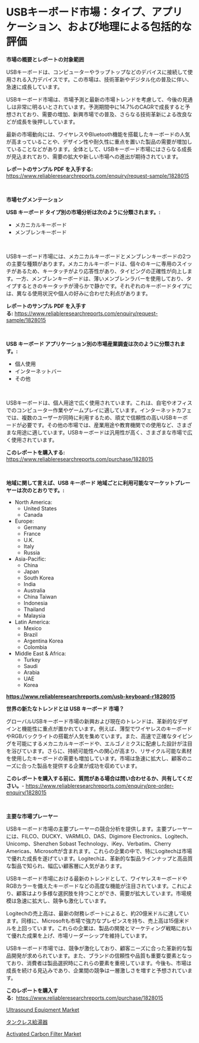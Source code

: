 <p><h1>USBキーボード市場：タイプ、アプリケーション、および地理による包括的な評価</h1></p><p><strong>市場の概要とレポートの対象範囲</strong></p>
<p><p>USBキーボードは、コンピューターやラップトップなどのデバイスに接続して使用される入力デバイスです。この市場は、技術革新やデジタル化の普及に伴い、急速に成長しています。</p><p>USBキーボード市場は、市場予測と最新の市場トレンドを考慮して、今後の見通しは非常に明るいとされています。予測期間中に14.7%のCAGRで成長すると予想されており、需要の増加、新興市場での普及、さらなる技術革新による改良などが成長を後押ししています。</p><p>最新の市場動向には、ワイヤレスやBluetooth機能を搭載したキーボードの人気が高まっていることや、デザイン性や耐久性に重点を置いた製品の需要が増加していることなどがあります。全体として、USBキーボード市場にはさらなる成長が見込まれており、需要の拡大や新しい市場への進出が期待されています。</p></p>
<p><strong>レポートのサンプル PDF を入手する:</strong> <a href="https://www.reliableresearchreports.com/enquiry/request-sample/1828015">https://www.reliableresearchreports.com/enquiry/request-sample/1828015</a></p>
<p>&nbsp;</p>
<p><strong>市場セグメンテーション</strong></p>
<p><strong>USB キーボード タイプ別の市場分析は次のように分類されます。:</strong></p>
<p><ul><li>メカニカルキーボード</li><li>メンブレンキーボード</li></ul></p>
<p>&nbsp;</p>
<p><p>USBキーボード市場には、メカニカルキーボードとメンブレンキーボードの2つの主要な種類があります。メカニカルキーボードは、個々のキーに専用のスイッチがあるため、キータッチがより応答性があり、タイピングの正確性が向上します。一方、メンブレンキーボードは、薄いメンブレンラバーを使用しており、タイプするときのキータッチが滑らかで静かです。それぞれのキーボードタイプには、異なる使用状況や個人の好みに合わせた利点があります。</p></p>
<p><strong>レポートのサンプル PDF を入手する:</strong>&nbsp;<a href="https://www.reliableresearchreports.com/enquiry/request-sample/1828015">https://www.reliableresearchreports.com/enquiry/request-sample/1828015</a></p>
<p>&nbsp;</p>
<p><strong> USB キーボード アプリケーション別の市場産業調査は次のように分類されます。:</strong></p>
<p><ul><li>個人使用</li><li>インターネットバー</li><li>その他</li></ul></p>
<p>&nbsp;</p>
<p><p>USBキーボードは、個人用途で広く使用されています。これは、自宅やオフィスでのコンピューター作業やゲームプレイに適しています。インターネットカフェでは、複数のユーザーが同時に利用するため、頑丈で信頼性の高いUSBキーボードが必要です。その他の市場では、産業用途や教育機関での使用など、さまざまな用途に適しています。USBキーボードは汎用性が高く、さまざまな市場で広く使用されています。</p></p>
<p><strong>このレポートを購入する:</strong>&nbsp; <a href="https://www.reliableresearchreports.com/purchase/1828015">https://www.reliableresearchreports.com/purchase/1828015</a></p>
<p>&nbsp;</p>
<p><strong>地域に関して言えば、USB キーボード 地域ごとに利用可能なマーケットプレーヤーは次のとおりです。:</strong></p>
<p><ul>
    <li>
        North America:
        <ul>
            <li>United States</li>
            <li>Canada</li>
        </ul>
    </li>
    <li>
        Europe:
        <ul>
            <li>Germany</li>
            <li>France</li>
            <li>U.K.</li>
            <li>Italy</li>
            <li>Russia</li>
        </ul>
    </li>
    <li>
        Asia-Pacific:
        <ul>
            <li>China</li>
            <li>Japan</li>
            <li>South Korea</li>
            <li>India</li>
            <li>Australia</li>
            <li>China Taiwan</li>
            <li>Indonesia</li>
            <li>Thailand</li>
            <li>Malaysia</li>
        </ul>
    </li>
    <li>
        Latin America:
        <ul>
            <li>Mexico</li>
            <li>Brazil</li>
            <li>Argentina Korea</li>
            <li>Colombia</li>
        </ul>
    </li>
    <li>
        Middle East & Africa:
        <ul>
            <li>Turkey</li>
            <li>Saudi</li>
            <li>Arabia</li>
            <li>UAE</li>
            <li>Korea</li>
        </ul>
    </li>
    </ul></p>
<p><strong><a href="https://www.reliableresearchreports.com/usb-keyboard-r1828015">https://www.reliableresearchreports.com/usb-keyboard-r1828015</a></strong>&nbsp;</p>
<p><strong>世界の新たなトレンドとは USB キーボード 市場？</strong></p>
<p><p>グローバルUSBキーボード市場の新興および現在のトレンドは、革新的なデザインと機能性に重点が置かれています。例えば、薄型でワイヤレスのキーボードやRGBバックライトの搭載が人気を集めています。また、高速で正確なタイピングを可能にするメカニカルキーボードや、エルゴノミクスに配慮した設計が注目を浴びています。さらに、持続可能性への関心が高まり、リサイクル可能な素材を使用したキーボードの需要も増加しています。市場は急速に拡大し、顧客のニーズに合った製品を提供する企業が成功を収めています。</p></p>
<p><strong>このレポートを購入する前に、質問がある場合は問い合わせるか、共有してください。</strong>- <a href="https://www.reliableresearchreports.com/enquiry/pre-order-enquiry/1828015">https://www.reliableresearchreports.com/enquiry/pre-order-enquiry/1828015</a></p>
<p>&nbsp;</p>
<p><strong>主要な市場プレーヤー</strong></p>
<p><p>USBキーボード市場の主要プレーヤーの競合分析を提供します。主要プレーヤーには、FILCO、DUCKY、VARMILO、DAS、Digimore Electronics、Logitech、Unicomp、Shenzhen Sobast Technology、iKey、Verbatim、Cherry Americas、Microsoftが含まれます。これらの企業の中で、特にLogitechは市場で優れた成長を遂げています。Logitechは、革新的な製品ラインナップと高品質な製品で知られ、幅広い顧客層に人気があります。</p><p>USBキーボード市場における最新のトレンドとして、ワイヤレスキーボードやRGBカラーを備えたキーボードなどの高度な機能が注目されています。これにより、顧客はより多様な選択肢を持つことができ、需要が拡大しています。市場規模は急速に拡大し、競争も激化しています。</p><p>Logitechの売上高は、最新の財務レポートによると、約20億米ドルに達しています。同様に、Microsoftも市場で強力なプレゼンスを持ち、売上高は15億米ドルを上回っています。これらの企業は、製品の開発とマーケティング戦略において優れた成果を上げ、市場リーダーシップを維持しています。</p><p>USBキーボード市場では、競争が激化しており、顧客ニーズに合った革新的な製品開発が求められています。また、ブランドの信頼性や品質も重要な要素となっており、消費者は製品選択時にこれらの要素を重視しています。今後も、市場は成長を続ける見込みであり、企業間の競争は一層激しさを増すと予想されています。</p></p>
<p><strong>このレポートを購入する:</strong>&nbsp;&nbsp;<a href="https://www.reliableresearchreports.com/purchase/1828015">https://www.reliableresearchreports.com/purchase/1828015</a></p>
<p><p><a href="https://github.com/dimitrishawkinswaynenp91rgz/Market-Research-Report-List-2/blob/main/ultrasound-equipment-market.md">Ultrasound Equipment Market</a></p><p><a href="https://github.com/one-cool-chick/Market-Research-Report-List-1/blob/main/148890632382.md">タンクレス給湯器</a></p><p><a href="https://github.com/changoleonlaverguenzanoexiste/Market-Research-Report-List-3/blob/main/activated-carbon-filter-market.md">Activated Carbon Filter Market</a></p></p>
